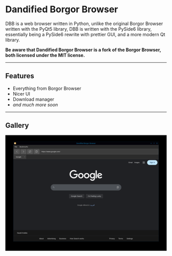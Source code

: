 # Dandified Borgor Browser
DBB is a web browser written in Python, unlike the original Borgor Browser written with the PyQt5 library, 
DBB is written with the PySide6 library, essentially being a PySide6 rewrite with prettier GUI, and a more modern Qt library.

**Be aware that Dandified Borgor Browser is a fork of the Borgor Browser, both licensed under the MIT license.**

---

## Features
* Everything from Borgor Browser
* Nicer UI
* Download manager
* *and much more soon*

---

## Gallery
![DBB in action](/gallery/image.webp)

